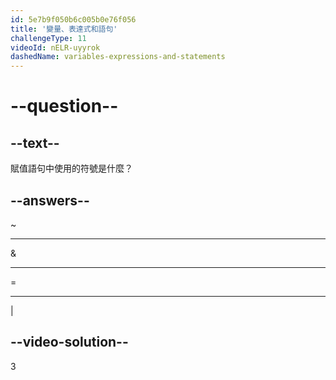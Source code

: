 ```yaml
---
id: 5e7b9f050b6c005b0e76f056
title: '變量、表達式和語句'
challengeType: 11
videoId: nELR-uyyrok
dashedName: variables-expressions-and-statements
---
```


# --question--

## --text--

賦值語句中使用的符號是什麼？

## --answers--

~

---

&

---

=

---

\|

## --video-solution--

3

